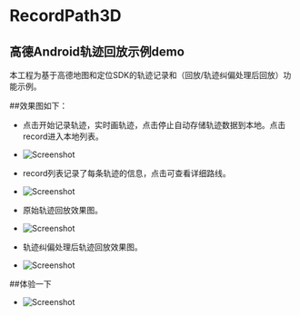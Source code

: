 # RecordPath3D 
高德Android轨迹回放示例demo
------------

本工程为基于高德地图和定位SDK的轨迹记录和（回放/轨迹纠偏处理后回放）功能示例。

##效果图如下：
- 点击开始记录轨迹，实时画轨迹，点击停止自动存储轨迹数据到本地。点击record进入本地列表。
* ![Screenshot](https://github.com/amapapi/RecordPath3D/raw/master/pic/location.jpg)

- record列表记录了每条轨迹的信息，点击可查看详细路线。
* ![Screenshot](https://github.com/amapapi/RecordPath3D/raw/master/pic/recordlist.png)

- 原始轨迹回放效果图。
* ![Screenshot](https://github.com/amapapi/RecordPath3D/raw/master/pic/origin_trace_replay.png)

- 轨迹纠偏处理后轨迹回放效果图。
* ![Screenshot](https://github.com/amapapi/RecordPath3D/raw/master/pic/grasped_trace_replay.png)

##体验一下
* ![Screenshot](https://github.com/amapapi/RecordPath3D/raw/master/pic/1474451650.png)

